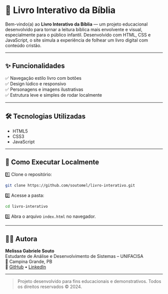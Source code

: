 # 📖 Livro Interativo da Bíblia

Bem-vindo(a) ao **Livro Interativo da Bíblia** — um projeto educacional desenvolvido para tornar a leitura bíblica mais envolvente e visual, especialmente para o público infantil. Desenvolvido com HTML, CSS e JavaScript, o site simula a experiência de folhear um livro digital com conteúdo cristão.

---

## ✨ Funcionalidades

✅ Navegação estilo livro com botões  
✅ Design lúdico e responsivo  
✅ Personagens e imagens ilustrativas  
✅ Estrutura leve e simples de rodar localmente

---

## 🛠️ Tecnologias Utilizadas

- HTML5  
- CSS3  
- JavaScript

---

## 🚀 Como Executar Localmente

1️⃣ Clone o repositório:

```bash
git clone https://github.com/soutomel/livro-interativo.git
```

2️⃣ Acesse a pasta:

```bash
cd livro-interativo
```

3️⃣ Abra o arquivo `index.html` no navegador.

---

## 🧑‍💻 Autora

**Melissa Gabriele Souto**  
Estudante de Análise e Desenvolvimento de Sistemas – UNIFACISA  
📍 Campina Grande, PB  
🔗 [GitHub](https://github.com/soutomel) • [LinkedIn](https://www.linkedin.com/in/mel-soutocg-578325302/)

---

> Projeto desenvolvido para fins educacionais e demonstrativos. Todos os direitos reservados © 2024.
